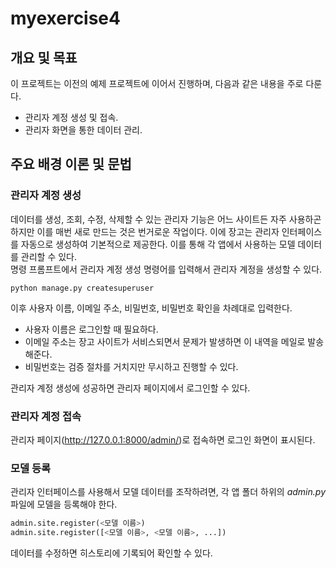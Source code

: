 # myexercise4

## 개요 및 목표

이 프로젝트는 이전의 예제 프로젝트에 이어서 진행하며, 다음과 같은 내용을 주로 다룬다.

- 관리자 계정 생성 및 접속.
- 관리자 화면을 통한 데이터 관리.

## 주요 배경 이론 및 문법

### 관리자 계정 생성

데이터를 생성, 조회, 수정, 삭제할 수 있는 관리자 기능은 어느 사이트든 자주 사용하곤 하지만 이를 매번 새로 만드는 것은 번거로운 작업이다.
이에 장고는 관리자 인터페이스를 자동으로 생성하여 기본적으로 제공한다. 이를 통해 각 앱에서 사용하는 모델 데이터를 관리할 수 있다.  
명령 프롬프트에서 관리자 계정 생성 명령어를 입력해서 관리자 계정을 생성할 수 있다.

```shell
python manage.py createsuperuser
```

이후 사용자 이름, 이메일 주소, 비밀번호, 비밀번호 확인을 차례대로 입력한다.

- 사용자 이름은 로그인할 때 필요하다.
- 이메일 주소는 장고 사이트가 서비스되면서 문제가 발생하면 이 내역을 메일로 발송해준다.
- 비밀번호는 검증 절차를 거치지만 무시하고 진행할 수 있다.

관리자 계정 생성에 성공하면 관리자 페이지에서 로그인할 수 있다.

### 관리자 계정 접속

관리자 페이지(http://127.0.0.1:8000/admin/)로 접속하면 로그인 화면이 표시된다.  

### 모델 등록

관리자 인터페이스를 사용해서 모델 데이터를 조작하려면, 각 앱 폴더 하위의 *admin.py* 파일에 모델을 등록해야 한다.

```python
admin.site.register(<모델 이름>)
admin.site.register([<모델 이름>, <모델 이름>, ...])
```

데이터를 수정하면 히스토리에 기록되어 확인할 수 있다.
